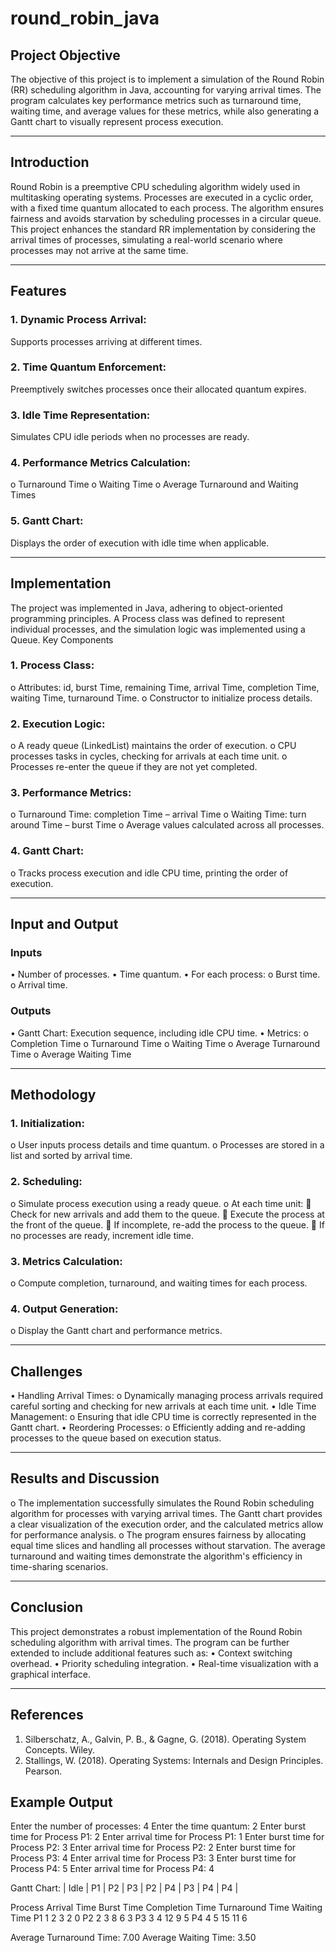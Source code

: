 # round_robin_java

## Project Objective
The objective of this project is to implement a simulation of the Round Robin (RR) scheduling algorithm in Java, accounting for varying arrival times. The program calculates key performance metrics such as turnaround time, waiting time, and average values for these metrics, while also generating a Gantt chart to visually represent process execution.
________________________________________
## Introduction
Round Robin is a preemptive CPU scheduling algorithm widely used in multitasking operating systems. Processes are executed in a cyclic order, with a fixed time quantum allocated to each process. The algorithm ensures fairness and avoids starvation by scheduling processes in a circular queue.
This project enhances the standard RR implementation by considering the arrival times of processes, simulating a real-world scenario where processes may not arrive at the same time.
________________________________________
## Features
### 1.	Dynamic Process Arrival:
 Supports processes arriving at different times.
### 2.	Time Quantum Enforcement:
 Preemptively switches processes once their allocated quantum expires.
### 3.	Idle Time Representation:
 Simulates CPU idle periods when no processes are ready.
### 4.	Performance Metrics Calculation:
o	Turnaround Time
o	Waiting Time
o	Average Turnaround and Waiting Times
### 5.	Gantt Chart: 
Displays the order of execution with idle time when applicable.
________________________________________
## Implementation
The project was implemented in Java, adhering to object-oriented programming principles. A Process class was defined to represent individual processes, and the simulation logic was implemented using a Queue.
Key Components
### 1.	Process Class:
o	Attributes: id, burst Time, remaining Time, arrival Time, completion Time, waiting Time, turnaround Time.
o	Constructor to initialize process details.
### 2.	Execution Logic:
o	A ready queue (LinkedList) maintains the order of execution.
o	CPU processes tasks in cycles, checking for arrivals at each time unit.
o	Processes re-enter the queue if they are not yet completed.
### 3.	Performance Metrics:
o	Turnaround Time: completion Time – arrival Time
o	Waiting Time: turn around Time – burst Time
o	Average values calculated across all processes.
### 4.	Gantt Chart:
o	Tracks process execution and idle CPU time, printing the order of execution.
________________________________________
## Input and Output
### Inputs
•	Number of processes.
•	Time quantum.
•	For each process:
o	Burst time.
o	Arrival time.
### Outputs
•	Gantt Chart:
 Execution sequence, including idle CPU time.
•	Metrics:
o	Completion Time
o	Turnaround Time
o	Waiting Time
o	Average Turnaround Time
o	Average Waiting Time
________________________________________

## Methodology
### 1.	Initialization:
o	User inputs process details and time quantum.
o	Processes are stored in a list and sorted by arrival time.
### 2.	Scheduling:
o	Simulate process execution using a ready queue.
o	At each time unit:
	Check for new arrivals and add them to the queue.
	Execute the process at the front of the queue.
	If incomplete, re-add the process to the queue.
	If no processes are ready, increment idle time.
### 3.	Metrics Calculation:
o	Compute completion, turnaround, and waiting times for each process.
### 4.	Output Generation:
o	Display the Gantt chart and performance metrics.
________________________________________
## Challenges
•	Handling Arrival Times:
o	Dynamically managing process arrivals required careful sorting and checking for new arrivals at each time unit.
•	Idle Time Management:
o	Ensuring that idle CPU time is correctly represented in the Gantt chart.
•	Reordering Processes:
o	Efficiently adding and re-adding processes to the queue based on execution status.
________________________________________
## Results and Discussion
o	The implementation successfully simulates the Round Robin scheduling algorithm for processes with varying arrival times. The Gantt chart provides a clear visualization of the execution order, and the calculated metrics allow for performance analysis.
o	The program ensures fairness by allocating equal time slices and handling all processes without starvation. The average turnaround and waiting times demonstrate the algorithm's efficiency in time-sharing scenarios.
________________________________________
## Conclusion
This project demonstrates a robust implementation of the Round Robin scheduling algorithm with arrival times. The program can be further extended to include additional features such as:
•	Context switching overhead.
•	Priority scheduling integration.
•	Real-time visualization with a graphical interface.
________________________________________
## References
1.	Silberschatz, A., Galvin, P. B., & Gagne, G. (2018). Operating System Concepts. Wiley.
2.	Stallings, W. (2018). Operating Systems: Internals and Design Principles. Pearson.
	
## Example Output
Enter the number of processes: 4
Enter the time quantum: 2
Enter burst time for Process P1: 2
Enter arrival time for Process P1: 1
Enter burst time for Process P2: 3
Enter arrival time for Process P2: 2
Enter burst time for Process P3: 4
Enter arrival time for Process P3: 3
Enter burst time for Process P4: 5
Enter arrival time for Process P4: 4

Gantt Chart: | Idle | P1 | P2 | P3 | P2 | P4 | P3 | P4 | P4 |

Process	Arrival Time	Burst Time	Completion Time	Turnaround Time	Waiting Time
P1	1		2		3		2		0
P2	2		3		8		6		3
P3	3		4		12		9		5
P4	4		5		15		11		6

Average Turnaround Time: 7.00
Average Waiting Time: 3.50


